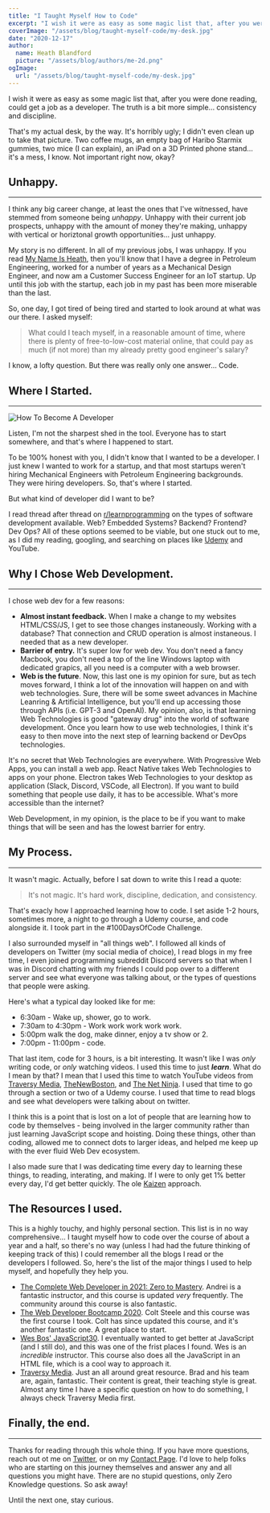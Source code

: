 ```yaml
---
title: "I Taught Myself How to Code"
excerpt: "I wish it were as easy as some magic list that, after you were done reading, could get you a job as a developer. The truth is a bit more simple... consistency and discipline."
coverImage: "/assets/blog/taught-myself-code/my-desk.jpg"
date: "2020-12-17"
author:
  name: Heath Blandford
  picture: "/assets/blog/authors/me-2d.png"
ogImage:
  url: "/assets/blog/taught-myself-code/my-desk.jpg"
---
```


I wish it were as easy as some magic list that, after you were done reading, could get a job as a developer. The truth is a bit more simple... consistency and discipline.

That's my actual desk, by the way. It's horribly ugly; I didn't even clean up to take that picture. Two coffee mugs, an empty bag of Haribo Starmix gummies, two mice (I can explain), an iPad on a 3D Printed phone stand... it's a mess, I know. Not important right now, okay?

## Unhappy.

---

I think any big career change, at least the ones that I've witnessed, have stemmed from someone being _unhappy_. Unhappy with their current job prospects, unhappy with the amount of money they're making, unhappy with vertical or horiztonal growth opportunities... just unhappy.

My story is no different. In all of my previous jobs, I was unhappy. If you read [My Name Is Heath](/posts/my-name-is-heath), then you'll know that I have a degree in Petroleum Engineering, worked for a number of years as a Mechanical Design Engineer, and now am a Customer Success Engineer for an IoT startup. Up until this job with the startup, each job in my past has been more miserable than the last.

So, one day, I got tired of being tired and started to look around at what was our there. I asked myself:

> What could I teach myself, in a reasonable amount of time, where there is plenty of free-to-low-cost material online, that could pay as much (if not more) than my already pretty good engineer's salary?

I know, a lofty question. But there was really only one answer... Code.

## Where I Started.

---

![How To Become A Developer](/assets/blog/taught-myself-code/google.png)

Listen, I'm not the sharpest shed in the tool. Everyone has to start somewhere, and that's where I happened to start.

To be 100% honest with you, I didn't know that I wanted to be a developer. I just knew I wanted to work for a startup, and that most startups weren't hiring Mechanical Engineers with Petroleum Engineering backgrounds. They were hiring developers. So, that's where I started.

But what kind of developer did I want to be?

I read thread after thread on [r/learnprogramming](https://reddit.com/r/learnprogramming) on the types of software development available. Web? Embedded Systems? Backend? Frontend? Dev Ops? All of these options seemed to be viable, but one stuck out to me, as I did my reading, googling, and searching on places like [Udemy](https://www.udemy.com) and YouTube.

## Why I Chose Web Development.

---

I chose web dev for a few reasons:

- **Almost instant feedback.** When I make a change to my websites HTML/CSS/JS, I get to see those changes instaneously. Working with a database? That connection and CRUD operation is almost instaneous. I needed that as a new developer.
- **Barrier of entry.** It's super low for web dev. You don't need a fancy Macbook, you don't need a top of the line Windows laptop with dedicated grapics, all you need is a computer with a web browser.
- **Web is the future**. Now, this last one is my opinion for sure, but as tech moves forward, I think a lot of the innovation will happen on and with web technologies. Sure, there will be some sweet advances in Machine Leanring & Artificial Intelligence, but you'll end up accessing those through APIs (i.e. GPT-3 and OpenAI). My opinion, also, is that learning Web Technologies is good "gateway drug" into the world of software development. Once you learn how to use web technologies, I think it's easy to then move into the next step of learning backend or DevOps technologies.

It's no secret that Web Technologies are everywhere. With Progressive Web Apps, you can install a web app. React Native takes Web Technologies to apps on your phone. Electron takes Web Technologies to your desktop as application (Slack, Discord, VSCode, all Electron). If you want to build something that people use daily, it has to be accessible. What's more accessible than the internet?

Web Development, in my opinion, is the place to be if you want to make things that will be seen and has the lowest barrier for entry.

## My Process.

---

It wasn't magic. Actually, before I sat down to write this I read a quote:

> It's not magic. It's hard work, discipline, dedication, and consistency.

That's exacly how I approached learning how to code. I set aside 1-2 hours, sometimes more, a night to go through a Udemy course, and code alongside it. I took part in the #100DaysOfCode Challenge.

I also surrounded myself in "all things web". I followed all kinds of developers on Twitter (my social media of choice), I read blogs in my free time, I even joined programming subreddit Discord servers so that when I was in Discord chatting with my friends I could pop over to a different server and see what everyone was talking about, or the types of questions that people were asking.

Here's what a typical day looked like for me:

- 6:30am - Wake up, shower, go to work.
- 7:30am to 4:30pm - Work work work work work.
- 5:00pm walk the dog, make dinner, enjoy a tv show or 2.
- 7:00pm - 11:00pm - code.

That last item, code for 3 hours, is a bit interesting. It wasn't like I was _only_ writing code, or _only_ watching videos. I used this time to just _**learn**_. What do I mean by that? I mean that I used this time to watch YouTube videos from [Traversy Media](https://www.youtube.com/channel/UC29ju8bIPH5as8OGnQzwJyA), [TheNewBoston](https://www.youtube.com/user/thenewboston), and [The Net Ninja](https://www.youtube.com/channel/UCW5YeuERMmlnqo4oq8vwUpg). I used that time to go through a section or two of a Udemy course. I used that time to read blogs and see what developers were talking about on twitter.

I think this is a point that is lost on a lot of people that are learning how to code by themselves - being involved in the larger community rather than just learning JavaScript scope and hoisting. Doing these things, other than coding, allowed me to connect dots to larger ideas, and helped me keep up with the ever fluid Web Dev ecosystem.

I also made sure that I was dedicating time every day to learning these things, to reading, interating, and making. If I were to only get 1% better every day, I'd get better quickly. The ole [Kaizen](https://en.wikipedia.org/wiki/Kaizen) approach.

## The Resources I used.

This is a highly touchy, and highly personal section. This list is in no way comprehensive... I taught myself how to code over the course of about a year and a half, so there's no way (unless I had had the future thinking of keeping track of this) I could remember all the blogs I read or the developers I followed. So, here's the list of the major things I used to help myself, and hopefully they help you.

- [The Complete Web Developer in 2021: Zero to Mastery](https://www.udemy.com/course/the-complete-web-developer-zero-to-mastery/). Andrei is a fantastic instructor, and this course is updated _very_ frequently. The community around this course is also fantastic.
- [The Web Developer Bootcamp 2020](https://www.udemy.com/course/the-web-developer-bootcamp/). Colt Steele and this course was the first course I took. Colt has since updated this course, and it's another fantastic one. A great place to start.
- [Wes Bos' JavaScript30](https://javascript30.com/). I eventually wanted to get better at JavaScript (and I still do), and this was one of the frist places I found. Wes is an _incredible_ instructor. This course also does all the JavaScript in an HTML file, which is a cool way to approach it.
- [Traversy Media](https://www.youtube.com/channel/UC29ju8bIPH5as8OGnQzwJyA). Just an all around great resource. Brad and his team are, again, fantastic. Their content is great, their teaching style is great. Almost any time I have a specific question on how to do something, I always check Traversy Media first.

## Finally, the end.

---

Thanks for reading through this whole thing. If you have more questions, reach out ot me on [Twitter](https://twitter.com/whoisheah_), or on my [Contact Page](/contact). I'd love to help folks who are starting on this journey themselves and answer any and all questions you might have. There are no stupid questions, only Zero Knowledge questions. So ask away!

Until the next one, stay curious.
